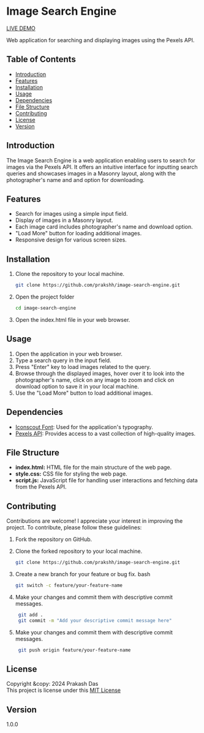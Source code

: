 # Image Search Engine

[LIVE DEMO](https://image-search-engine-18march2024.netlify.app/)

Web application for searching and displaying images using the Pexels API.

## Table of Contents
- [Introduction](#introduction)
- [Features](#features)
- [Installation](#installation)
- [Usage](#usage)
- [Dependencies](#dependencies)
- [File Structure](#file-structure)
- [Contributing](#contributing)
- [License](#license)
- [Version](#version)

## Introduction
The Image Search Engine is a web application enabling users to search for images via the Pexels API. It offers an intuitive interface for inputting search queries and showcases images in a Masonry layout, along with the photographer's name and and option for downloading.

## Features
- Search for images using a simple input field.
- Display of images in a Masonry layout.
- Each image card includes photographer's name and download option.
- "Load More" button for loading additional images.
- Responsive design for various screen sizes.

## Installation
1. Clone the repository to your local machine.
   ```bash
   git clone https://github.com/prakshh/image-search-engine.git
2. Open the project folder
    ```bash
    cd image-search-engine
3. Open the index.html file in your web browser.

## Usage

1. Open the application in your web browser.
2. Type a search query in the input field.
3. Press "Enter" key to load images related to the query.
4. Browse through the displayed images, hover over it to look into the photographer's name, click on any image to zoom and click on download option to save it in your local machine.
5. Use the "Load More" button to load additional images.

## Dependencies

- [Iconscout Font](https://unicons.iconscout.com/release/v4.0.0/css/line.css): Used for the application's typography.
- [Pexels API](https://www.pexels.com/api/): Provides access to a vast collection of high-quality images.

## File Structure

- **index.html:** HTML file for the main structure of the web page.
- **style.css:** CSS file for styling the web page.
- **script.js:** JavaScript file for handling user interactions and fetching data from the Pexels API.

## Contributing

Contributions are welcome! I appreciate your interest in improving the project. To contribute, please follow these guidelines:

1. Fork the repository on GitHub.
2. Clone the forked repository to your local machine.
   ```bash
   git clone https://github.com/prakshh/image-search-engine.git
   ```

3. Create a new branch for your feature or bug fix.
bash
   
   ```bash
   git switch -c feature/your-feature-name
    ```
4. Make your changes and commit them with descriptive commit messages.

   ```bash
    git add .
    git commit -m "Add your descriptive commit message here"    
   ```
4. Make your changes and commit them with descriptive commit messages.

   ```bash
    git push origin feature/your-feature-name
   ```


## License

Copyright &copy: 2024 Prakash Das <br>
This project is license under this [MIT License](LICENSE)


## Version
1.0.0